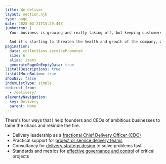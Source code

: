```yaml
---
title: We deliver
layout: section.njk
type: page
date: 2025-03-21T15:29:44Z
jumbotron: |
  Your business is growing and really taking off, but keeping customers happy as you scale up is an unexpected challenge.{.bold}

  And it's starting to threaten the health and growth of the company, affecting your passion as a founder.{.smaller .emphasis}
pagination:
  data: collections.servicePromoted
  size: 6
  alias: items
  generatePageOnEmptyData: true
listAllDescriptions: true
listAllMoreButton: true
showNav: false
indexListType: simple
redirect_from:
  - /delivery/
eleventyNavigation:
  key: Delivery
  parent: Home
---
```


There's four ways that I help founders and CEOs of ambitious businesses to tame the chaos and rekindle the fire.

- Delivery leadership as a [fractional Chief Delivery Officer (CDO)](/deliver/fractional)
- Practical support for [project or service delivery teams](/deliver/service-delivery/)
- Consultancy for [delivery strategy design](/deliver/strategy-design/) to solve problems fast
- Standards and metrics for [effective governance and control](/deliver/governance-control/) of critical projects
